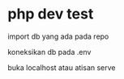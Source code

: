 # php dev test
<p> import db yang ada pada repo </p>
<p> koneksikan db pada .env </p>
<p> buka localhost atau atisan serve </p>
